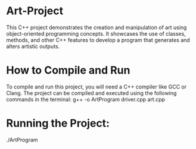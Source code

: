 # Art-Project
This C++ project demonstrates the creation and manipulation of art using object-oriented programming concepts. It showcases the use of classes, methods, and other C++ features to develop a program that generates and alters artistic outputs.


# How to Compile and Run
To compile and run this project, you will need a C++ compiler like GCC or Clang. The project can be compiled and executed using the following commands in the terminal:
g++ -o ArtProgram driver.cpp art.cpp


# Running the Project:
./ArtProgram


